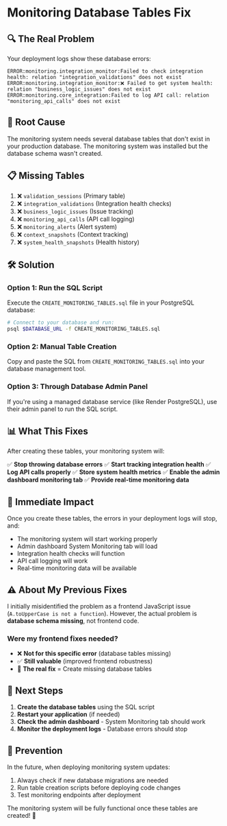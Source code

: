 # Monitoring Database Tables Fix

## 🔍 **The Real Problem**

Your deployment logs show these database errors:

```
ERROR:monitoring.integration_monitor:Failed to check integration health: relation "integration_validations" does not exist
ERROR:monitoring.integration_monitor:❌ Failed to get system health: relation "business_logic_issues" does not exist
ERROR:monitoring.core_integration:Failed to log API call: relation "monitoring_api_calls" does not exist
```

## 🎯 **Root Cause**

The monitoring system needs several database tables that don't exist in your production database. The monitoring system was installed but the database schema wasn't created.

## 📋 **Missing Tables**

1. ❌ `validation_sessions` (Primary table)
2. ❌ `integration_validations` (Integration health checks)
3. ❌ `business_logic_issues` (Issue tracking)
4. ❌ `monitoring_api_calls` (API call logging)
5. ❌ `monitoring_alerts` (Alert system)
6. ❌ `context_snapshots` (Context tracking)
7. ❌ `system_health_snapshots` (Health history)

## 🛠️ **Solution**

### Option 1: Run the SQL Script
Execute the `CREATE_MONITORING_TABLES.sql` file in your PostgreSQL database:

```bash
# Connect to your database and run:
psql $DATABASE_URL -f CREATE_MONITORING_TABLES.sql
```

### Option 2: Manual Table Creation
Copy and paste the SQL from `CREATE_MONITORING_TABLES.sql` into your database management tool.

### Option 3: Through Database Admin Panel
If you're using a managed database service (like Render PostgreSQL), use their admin panel to run the SQL script.

## 📊 **What This Fixes**

After creating these tables, your monitoring system will:

✅ **Stop throwing database errors**
✅ **Start tracking integration health** 
✅ **Log API calls properly**
✅ **Store system health metrics**
✅ **Enable the admin dashboard monitoring tab**
✅ **Provide real-time monitoring data**

## 🚨 **Immediate Impact**

Once you create these tables, the errors in your deployment logs will stop, and:

- The monitoring system will start working properly
- Admin dashboard System Monitoring tab will load
- Integration health checks will function
- API call logging will work
- Real-time monitoring data will be available

## ⚠️ **About My Previous Fixes**

I initially misidentified the problem as a frontend JavaScript issue (`A.toUpperCase is not a function`). However, the actual problem is **database schema missing**, not frontend code.

### Were my frontend fixes needed?
- ❌ **Not for this specific error** (database tables missing)
- ✅ **Still valuable** (improved frontend robustness)
- 🎯 **The real fix** = Create missing database tables

## 🔄 **Next Steps**

1. **Create the database tables** using the SQL script
2. **Restart your application** (if needed)
3. **Check the admin dashboard** - System Monitoring tab should work
4. **Monitor the deployment logs** - Database errors should stop

## 📝 **Prevention**

In the future, when deploying monitoring system updates:
1. Always check if new database migrations are needed
2. Run table creation scripts before deploying code changes
3. Test monitoring endpoints after deployment

The monitoring system will be fully functional once these tables are created! 🎉